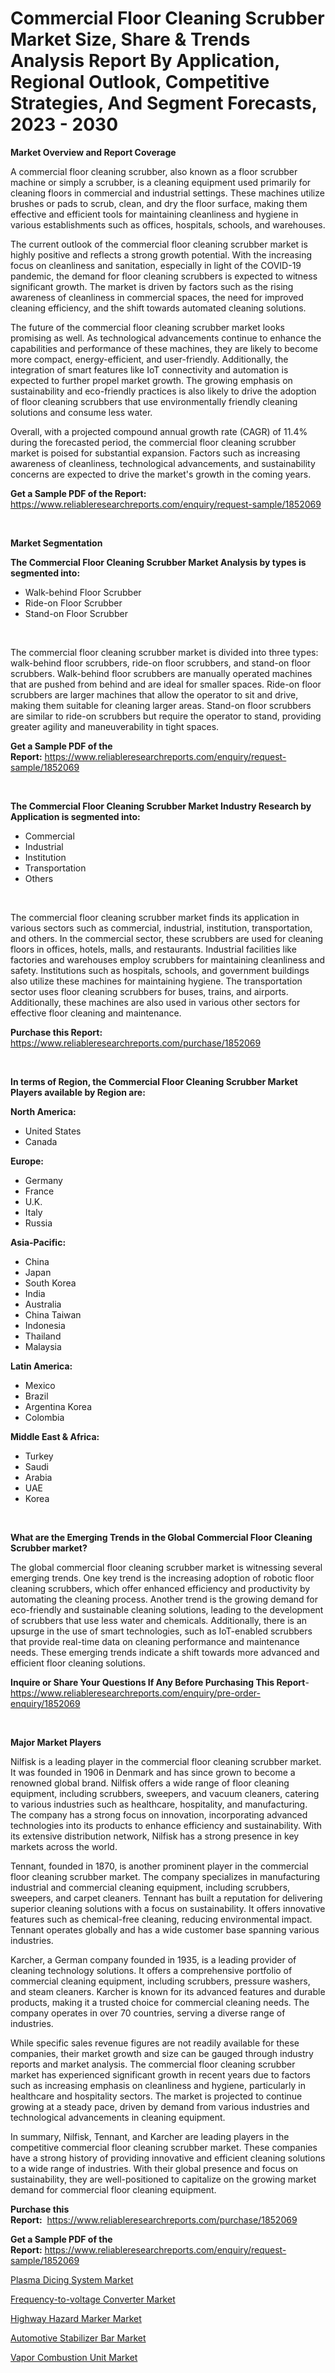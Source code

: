 <p><h1>Commercial Floor Cleaning Scrubber Market Size, Share & Trends Analysis Report By Application, Regional Outlook, Competitive Strategies, And Segment Forecasts, 2023 - 2030</h1></p><p><strong>Market Overview and Report Coverage</strong></p>
<p><p>A commercial floor cleaning scrubber, also known as a floor scrubber machine or simply a scrubber, is a cleaning equipment used primarily for cleaning floors in commercial and industrial settings. These machines utilize brushes or pads to scrub, clean, and dry the floor surface, making them effective and efficient tools for maintaining cleanliness and hygiene in various establishments such as offices, hospitals, schools, and warehouses.</p><p>The current outlook of the commercial floor cleaning scrubber market is highly positive and reflects a strong growth potential. With the increasing focus on cleanliness and sanitation, especially in light of the COVID-19 pandemic, the demand for floor cleaning scrubbers is expected to witness significant growth. The market is driven by factors such as the rising awareness of cleanliness in commercial spaces, the need for improved cleaning efficiency, and the shift towards automated cleaning solutions.</p><p>The future of the commercial floor cleaning scrubber market looks promising as well. As technological advancements continue to enhance the capabilities and performance of these machines, they are likely to become more compact, energy-efficient, and user-friendly. Additionally, the integration of smart features like IoT connectivity and automation is expected to further propel market growth. The growing emphasis on sustainability and eco-friendly practices is also likely to drive the adoption of floor cleaning scrubbers that use environmentally friendly cleaning solutions and consume less water.</p><p>Overall, with a projected compound annual growth rate (CAGR) of 11.4% during the forecasted period, the commercial floor cleaning scrubber market is poised for substantial expansion. Factors such as increasing awareness of cleanliness, technological advancements, and sustainability concerns are expected to drive the market's growth in the coming years.</p></p>
<p><strong>Get a Sample PDF of the Report:</strong> <a href="https://www.reliableresearchreports.com/enquiry/request-sample/1852069">https://www.reliableresearchreports.com/enquiry/request-sample/1852069</a></p>
<p>&nbsp;</p>
<p><strong>Market Segmentation</strong></p>
<p><strong>The Commercial Floor Cleaning Scrubber Market Analysis by types is segmented into:</strong></p>
<p><ul><li>Walk-behind Floor Scrubber</li><li>Ride-on Floor Scrubber</li><li>Stand-on Floor Scrubber</li></ul></p>
<p>&nbsp;</p>
<p><p>The commercial floor cleaning scrubber market is divided into three types: walk-behind floor scrubbers, ride-on floor scrubbers, and stand-on floor scrubbers. Walk-behind floor scrubbers are manually operated machines that are pushed from behind and are ideal for smaller spaces. Ride-on floor scrubbers are larger machines that allow the operator to sit and drive, making them suitable for cleaning larger areas. Stand-on floor scrubbers are similar to ride-on scrubbers but require the operator to stand, providing greater agility and maneuverability in tight spaces.</p></p>
<p><strong>Get a Sample PDF of the Report:</strong>&nbsp;<a href="https://www.reliableresearchreports.com/enquiry/request-sample/1852069">https://www.reliableresearchreports.com/enquiry/request-sample/1852069</a></p>
<p>&nbsp;</p>
<p><strong>The Commercial Floor Cleaning Scrubber Market Industry Research by Application is segmented into:</strong></p>
<p><ul><li>Commercial</li><li>Industrial</li><li>Institution</li><li>Transportation</li><li>Others</li></ul></p>
<p>&nbsp;</p>
<p><p>The commercial floor cleaning scrubber market finds its application in various sectors such as commercial, industrial, institution, transportation, and others. In the commercial sector, these scrubbers are used for cleaning floors in offices, hotels, malls, and restaurants. Industrial facilities like factories and warehouses employ scrubbers for maintaining cleanliness and safety. Institutions such as hospitals, schools, and government buildings also utilize these machines for maintaining hygiene. The transportation sector uses floor cleaning scrubbers for buses, trains, and airports. Additionally, these machines are also used in various other sectors for effective floor cleaning and maintenance.</p></p>
<p><strong>Purchase this Report:</strong>&nbsp; <a href="https://www.reliableresearchreports.com/purchase/1852069">https://www.reliableresearchreports.com/purchase/1852069</a></p>
<p>&nbsp;</p>
<p><strong>In terms of Region, the Commercial Floor Cleaning Scrubber Market Players available by Region are:</strong></p>
<p>
    <p> <strong> North America: </strong>
        <ul>
            <li>United States</li>
            <li>Canada</li>
        </ul>
        </p> 
    <p> <strong> Europe: </strong>
        <ul>
            <li>Germany</li>
            <li>France</li>
            <li>U.K.</li>
            <li>Italy</li>
            <li>Russia</li>
        </ul>
        </p> 
    <p> <strong> Asia-Pacific: </strong>
        <ul>
            <li>China</li>
            <li>Japan</li>
            <li>South Korea</li>
            <li>India</li>
            <li>Australia</li>
            <li>China Taiwan</li>
            <li>Indonesia</li>
            <li>Thailand</li>
            <li>Malaysia</li>
        </ul>
        </p> 
    <p> <strong> Latin America: </strong>
        <ul>
            <li>Mexico</li>
            <li>Brazil</li>
            <li>Argentina Korea</li>
            <li>Colombia</li>
        </ul>
        </p> 
    <p> <strong> Middle East & Africa: </strong>
        <ul>
            <li>Turkey</li>
            <li>Saudi</li>
            <li>Arabia</li>
            <li>UAE</li>
            <li>Korea</li>
        </ul>
    </p>
    </p>
<p>&nbsp;</p>
<p><strong>What are the Emerging Trends in the Global Commercial Floor Cleaning Scrubber market?</strong></p>
<p><p>The global commercial floor cleaning scrubber market is witnessing several emerging trends. One key trend is the increasing adoption of robotic floor cleaning scrubbers, which offer enhanced efficiency and productivity by automating the cleaning process. Another trend is the growing demand for eco-friendly and sustainable cleaning solutions, leading to the development of scrubbers that use less water and chemicals. Additionally, there is an upsurge in the use of smart technologies, such as IoT-enabled scrubbers that provide real-time data on cleaning performance and maintenance needs. These emerging trends indicate a shift towards more advanced and efficient floor cleaning solutions.</p></p>
<p><strong>Inquire or Share Your Questions If Any Before Purchasing This Report</strong>- <a href="https://www.reliableresearchreports.com/enquiry/pre-order-enquiry/1852069">https://www.reliableresearchreports.com/enquiry/pre-order-enquiry/1852069</a></p>
<p>&nbsp;</p>
<p><strong>Major Market Players</strong></p>
<p><p>Nilfisk is a leading player in the commercial floor cleaning scrubber market. It was founded in 1906 in Denmark and has since grown to become a renowned global brand. Nilfisk offers a wide range of floor cleaning equipment, including scrubbers, sweepers, and vacuum cleaners, catering to various industries such as healthcare, hospitality, and manufacturing. The company has a strong focus on innovation, incorporating advanced technologies into its products to enhance efficiency and sustainability. With its extensive distribution network, Nilfisk has a strong presence in key markets across the world.</p><p>Tennant, founded in 1870, is another prominent player in the commercial floor cleaning scrubber market. The company specializes in manufacturing industrial and commercial cleaning equipment, including scrubbers, sweepers, and carpet cleaners. Tennant has built a reputation for delivering superior cleaning solutions with a focus on sustainability. It offers innovative features such as chemical-free cleaning, reducing environmental impact. Tennant operates globally and has a wide customer base spanning various industries.</p><p>Karcher, a German company founded in 1935, is a leading provider of cleaning technology solutions. It offers a comprehensive portfolio of commercial cleaning equipment, including scrubbers, pressure washers, and steam cleaners. Karcher is known for its advanced features and durable products, making it a trusted choice for commercial cleaning needs. The company operates in over 70 countries, serving a diverse range of industries.</p><p>While specific sales revenue figures are not readily available for these companies, their market growth and size can be gauged through industry reports and market analysis. The commercial floor cleaning scrubber market has experienced significant growth in recent years due to factors such as increasing emphasis on cleanliness and hygiene, particularly in healthcare and hospitality sectors. The market is projected to continue growing at a steady pace, driven by demand from various industries and technological advancements in cleaning equipment.</p><p>In summary, Nilfisk, Tennant, and Karcher are leading players in the competitive commercial floor cleaning scrubber market. These companies have a strong history of providing innovative and efficient cleaning solutions to a wide range of industries. With their global presence and focus on sustainability, they are well-positioned to capitalize on the growing market demand for commercial floor cleaning equipment.</p></p>
<p><strong>Purchase this Report:</strong>&nbsp;&nbsp;<a href="https://www.reliableresearchreports.com/purchase/1852069">https://www.reliableresearchreports.com/purchase/1852069</a></p>
<p></p>
<p><strong>Get a Sample PDF of the Report:</strong>&nbsp;<a href="https://www.reliableresearchreports.com/enquiry/request-sample/1852069">https://www.reliableresearchreports.com/enquiry/request-sample/1852069</a></p>
<p><p><a href="https://medium.com/@aureliarice2023/plasma-dicing-system-market-furnishes-information-on-market-share-market-trends-and-market-growth-46755ba90486">Plasma Dicing System Market</a></p><p><a href="https://github.com/ashepherd82/Market-Research-Report-List-1/blob/main/frequency-to-voltage-converter-market.md">Frequency-to-voltage Converter Market</a></p><p><a href="https://github.com/castoriffic/Market-Research-Report-List-1/blob/main/highway-hazard-marker-market.md">Highway Hazard Marker Market</a></p><p><a href="https://www.linkedin.com/pulse/automotive-stabilizer-bar-market-size-2023-2030-global-dolfc/">Automotive Stabilizer Bar Market</a></p><p><a href="https://medium.com/@marvinwalsh2023/vapor-combustion-unit-market-report-reveals-the-latest-trends-and-growth-opportunities-of-this-2838331b7174">Vapor Combustion Unit Market</a></p></p>